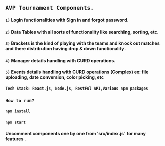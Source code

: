 ## `AVP Tournament Components.`
#### `1)` Login functionalities with Sign in and forgot password.
#### `2)` Data Tables with all sorts of functionality like searching, sorting, etc.
#### `3)` Brackets is the kind of playing with the teams and knock out matches and there distribution having drop & down functionality.
#### `4)` Manager details handling with CURD operations.
#### `5)` Events details handling with CURD operations (Complex) ex: file uploading, date conversion, color picking, etc
#### `Tech Stack: React.js, Node.js, RestFul API,Various npm packages`

### `How to run?`
#### `npm install`
#### `npm start`
#### Uncomment components one by one from 'src/index.js' for many features .


